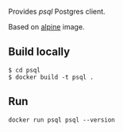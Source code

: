 Provides *psql* Postgres client.

Based on [alpine](https://hub.docker.com/_/alpine/) image.

## Build locally

```
$ cd psql
$ docker build -t psql .
```

## Run

```
docker run psql psql --version
```
